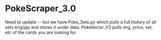 # PokeScraper_3.0

Need to update -- but we have Poke_Sets.py which pulls a full history of all sets eng/jap and stores it under data. Pokellector_V3 pulls img, price, set, etc of the cards you are looking for.
